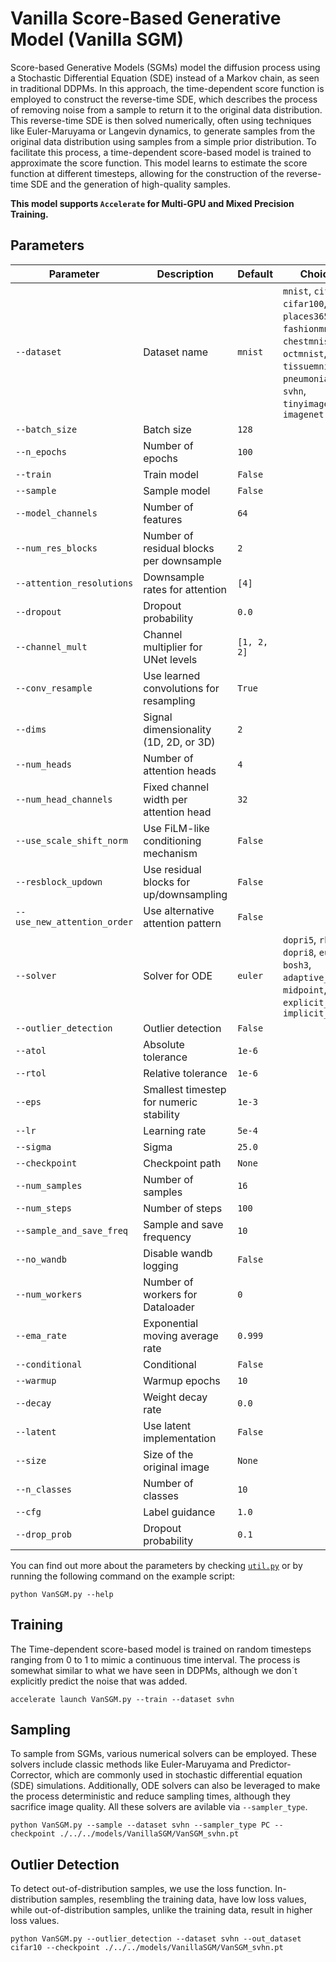 # Vanilla Score-Based Generative Model (Vanilla SGM)

Score-based Generative Models (SGMs) model the diffusion process using a Stochastic Differential Equation (SDE) instead of a Markov chain, as seen in traditional DDPMs. In this approach, the time-dependent score function is employed to construct the reverse-time SDE, which describes the process of removing noise from a sample to return it to the original data distribution. This reverse-time SDE is then solved numerically, often using techniques like Euler-Maruyama or Langevin dynamics, to generate samples from the original data distribution using samples from a simple prior distribution. To facilitate this process, a time-dependent score-based model is trained to approximate the score function. This model learns to estimate the score function at different timesteps, allowing for the construction of the reverse-time SDE and the generation of high-quality samples.

**This model supports `Accelerate` for Multi-GPU and Mixed Precision Training.**

## Parameters

| **Parameter**             | **Description**                              | **Default**   | **Choices**                                                                                                        |
|---------------------------|----------------------------------------------|---------------|--------------------------------------------------------------------------------------------------------------------|
| `--dataset`               | Dataset name                                 | `mnist`       | `mnist`, `cifar10`, `cifar100`, `places365`, `dtd`, `fashionmnist`, `chestmnist`, `octmnist`, `tissuemnist`, `pneumoniamnist`, `svhn`, `tinyimagenet`, `imagenet` |
| `--batch_size`            | Batch size                                   | `128`         |                                                                                                                    |
| `--n_epochs`              | Number of epochs                             | `100`         |                                                                                                                    |
| `--train`                 | Train model                                  | `False`       |                                                                                                                    |
| `--sample`                | Sample model                                 | `False`       |                                                                                                                    |
| `--model_channels`        | Number of features                           | `64`          |                                                                                                                    |
| `--num_res_blocks`        | Number of residual blocks per downsample     | `2`           |                                                                                                                    |
| `--attention_resolutions` | Downsample rates for attention               | `[4]`         |                                                                                                                    |
| `--dropout`               | Dropout probability                          | `0.0`         |                                                                                                                    |
| `--channel_mult`          | Channel multiplier for UNet levels           | `[1, 2, 2]`   |                                                                                                                    |
| `--conv_resample`         | Use learned convolutions for resampling      | `True`        |                                                                                                                    |
| `--dims`                  | Signal dimensionality (1D, 2D, or 3D)        | `2`           |                                                                                                                    |
| `--num_heads`             | Number of attention heads                    | `4`           |                                                                                                                    |
| `--num_head_channels`     | Fixed channel width per attention head       | `32`          |                                                                                                                    |
| `--use_scale_shift_norm`  | Use FiLM-like conditioning mechanism         | `False`       |                                                                                                                    |
| `--resblock_updown`       | Use residual blocks for up/downsampling      | `False`       |                                                                                                                    |
| `--use_new_attention_order` | Use alternative attention pattern          | `False`       |                                                                                                                    |
| `--solver`                | Solver for ODE                               | `euler`       | `dopri5`, `rk4`, `dopri8`, `euler`, `bosh3`, `adaptive_heun`, `midpoint`, `explicit_adams`, `implicit_adams`       |
| `--outlier_detection`     | Outlier detection                            | `False`       |                                                                                                                    |
| `--atol`                  | Absolute tolerance                           | `1e-6`        |                                                                                                                    |
| `--rtol`                  | Relative tolerance                           | `1e-6`        |                                                                                                                    |
| `--eps`                   | Smallest timestep for numeric stability      | `1e-3`        |                                                                                                                    |
| `--lr`                    | Learning rate                                | `5e-4`        |                                                                                                                    |
| `--sigma`                 | Sigma                                        | `25.0`        |                                                                                                                    |
| `--checkpoint`            | Checkpoint path                              | `None`        |                                                                                                                    |
| `--num_samples`           | Number of samples                            | `16`          |                                                                                                                    |
| `--num_steps`             | Number of steps                              | `100`         |                                                                                                                    |
| `--sample_and_save_freq`  | Sample and save frequency                    | `10`          |                                                                                                                    |
| `--no_wandb`              | Disable wandb logging                        | `False`       |                                                                                                                    |
| `--num_workers`           | Number of workers for Dataloader             | `0`           |                                                                                                                    |
| `--ema_rate`              | Exponential moving average rate              | `0.999`       |                                                                                                                    |
| `--conditional`           | Conditional                                  | `False`       |                                                                                                                    |
| `--warmup`                | Warmup epochs                                | `10`          |                                                                                                                    |
| `--decay`                 | Weight decay rate                            | `0.0`         |                                                                                                                    |
| `--latent`                | Use latent implementation                    | `False`       |                                                                                                                    |
| `--size`                  | Size of the original image                   | `None`        |                                                                                                                    |
| `--n_classes`             | Number of classes                            | `10`          |                                                                                                                    |
| `--cfg`                   | Label guidance                               | `1.0`         |                                                                                                                    |
| `--drop_prob`             | Dropout probability                          | `0.1`         |                                                                                                                    |

You can find out more about the parameters by checking [`util.py`](./../src/generativezoo/utils/util.py) or by running the following command on the example script:

    python VanSGM.py --help

## Training

The Time-dependent score-based model is trained on random timesteps ranging from 0 to 1 to mimic a continuous time interval. The process is somewhat similar to what we have seen in DDPMs, although we don´t explicitly predict the noise that was added.

    accelerate launch VanSGM.py --train --dataset svhn

## Sampling

To sample from SGMs, various numerical solvers can be employed. These solvers include classic methods like Euler-Maruyama and Predictor-Corrector, which are commonly used in stochastic differential equation (SDE) simulations. Additionally, ODE solvers can also be leveraged to make the process deterministic and reduce sampling times, although they sacrifice image quality. All these solvers are avilable via `--sampler_type`.

    python VanSGM.py --sample --dataset svhn --sampler_type PC --checkpoint ./../../models/VanillaSGM/VanSGM_svhn.pt

## Outlier Detection

To detect out-of-distribution samples, we use the loss function. In-distribution samples, resembling the training data, have low loss values, while out-of-distribution samples, unlike the training data, result in higher loss values.

    python VanSGM.py --outlier_detection --dataset svhn --out_dataset cifar10 --checkpoint ./../../models/VanillaSGM/VanSGM_svhn.pt